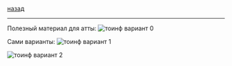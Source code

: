 [назад](../../../README.md)
***
Полезный материал для атты: 
![тоинф вариант 0](https://github.com/user-attachments/assets/fd2567ca-ae59-4ec8-bb8b-c64a66c65ddb)

Сами варианты:
![тоинф вариант 1](https://github.com/user-attachments/assets/18f76f2e-9b83-439b-aee3-a70d7f642b2d)

![тоинф вариант 2](https://github.com/user-attachments/assets/ce7f54a8-d678-48af-8538-683554a449a8)
